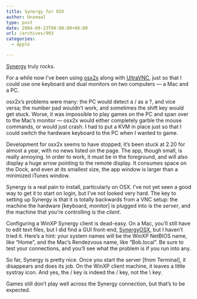 ```yaml
---
title: Synergy for OSX
author: Unxmaal
type: post
date: 2004-09-23T00:00:00+00:00
url: /archives/993
categories:
  - Apple

---
```

[Synergy][1] truly rocks. 

For a while now I&#8217;ve been using [osx2x][2] along with [UltraVNC][3], just so that I could use one keyboard and dual monitors on two computers &#8212; a Mac and a PC. 

osx2x&#8217;s problems were many: the PC would detect a / as a ?, and vice versa; the number pad wouldn&#8217;t work, and sometimes the shift key would get stuck. Worse, it was impossible to play games on the PC and span over to the Mac&#8217;s monitor &#8212; osx2x would either completely garble the mouse commands, or would just crash. I had to put a KVM in place just so that I could switch the hardware keyboard to the PC when I wanted to game. 

Development for osx2x seems to have stopped; it&#8217;s been stuck at 2.20 for almost a year, with no news listed on the page. The app, though small, is really annoying. In order to work, it must be in the foreground, and will also display a huge arrow pointing to the remote display. It consumes space on the Dock, and even at its smallest size, the app window is larger than a minimized iTunes window. 

Synergy is a real pain to install, particularly on OSX. I&#8217;ve not yet seen a good way to get it to start on login, but I&#8217;ve not looked very hard. The key to setting up Synergy is that it is totally backwards from a VNC setup: the machine the hardware [keyboard, monitor] is plugged into is the _server_, and the machine that you&#8217;re controlling is the _client_. 

Configuring a WinXP Synergy client is dead-easy. On a Mac, you&#8217;ll still have to edit text files, but I did find a GUI front-end, [SynergyOSX][4], but I haven&#8217;t tried it. Here&#8217;s a hint: your system names will be the WinXP NetBIOS name, like &#8220;Home&#8221;, and the Mac&#8217;s Rendezvous name, like &#8220;Bob.local&#8221;. Be sure to test your connections, and you&#8217;ll see what the problem is if you run into any.

So far, Synergy is pretty nice. Once you start the server [from Terminal], it disappears and does its job. On the WinXP client machine, it leaves a little systray icon. And yes, the / key is indeed the / key, not the \ key.

Games still don&#8217;t play well across the Synergy connection, but that&#8217;s to be expected.

 [1]: http://synergy2.sourceforge.net/ "Synergy"
 [2]: http://www.opendarwin.org/projects/osx2x/
 [3]: http://ultravnc.sourceforge.net/
 [4]: http://www.altuit.com/webs/altuit2/SynergyOSX/default.htm